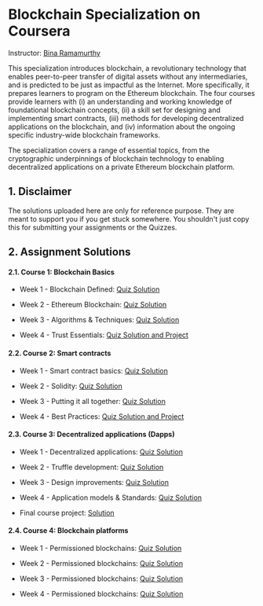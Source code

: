 # Blockchain Specialization on Coursera 
Instructor: [Bina Ramamurthy](https://www.coursera.org/instructor/~5767003)

This specialization introduces blockchain, a revolutionary technology that enables peer-to-peer transfer of digital assets without any intermediaries, and is predicted to be just as impactful as the Internet. More specifically, it prepares learners to program on the Ethereum blockchain. The four courses provide learners with (i) an understanding and working knowledge of foundational blockchain concepts, (ii) a skill set for designing and implementing smart contracts, (iii) methods for developing decentralized applications on the blockchain, and (iv) information about the ongoing specific industry-wide blockchain frameworks.

The specialization covers a range of essential topics, from the cryptographic underpinnings of blockchain technology to enabling decentralized applications on a private Ethereum blockchain platform. 

## 1. Disclaimer
The solutions uploaded here are only for reference purpose. They are meant to support you if you get stuck somewhere. You shouldn't just copy this for submitting your assignments or the Quizzes.


## 2. Assignment Solutions

#### 2.1. Course 1: Blockchain Basics 
- Week 1 - Blockchain Defined: [Quiz Solution](https://github.com/sachin-raj-m/Coursera-Blockchain-Specialization/blob/main/Blockchain%20Basics/Blockchain%20Defined%20-%20Week%201.pdf)

- Week 2 - Ethereum Blockchain: [Quiz Solution]()

- Week 3 - Algorithms & Techniques: [Quiz Solution]()

- Week 4 - Trust Essentials: [Quiz Solution and Project]()

#### 2.2. Course 2: Smart contracts

- Week 1 - Smart contract basics: [Quiz Solution]()

- Week 2 - Solidity: [Quiz Solution]()

- Week 3 - Putting it all together: [Quiz Solution]()

- Week 4 - Best Practices: [Quiz Solution and Project]()

#### 2.3. Course 3: Decentralized applications (Dapps)

- Week 1 - Decentralized applications: [Quiz Solution]()

- Week 2 - Truffle development: [Quiz Solution]()

- Week 3 - Design improvements: [Quiz Solution]()

- Week 4 - Application models & Standards: [Quiz Solution]() 

- Final course project: [Solution]()

#### 2.4. Course 4: Blockchain platforms

- Week 1 - Permissioned blockchains: [Quiz Solution]()

- Week 2 - Permissioned blockchains: [Quiz Solution]()

- Week 3 - Permissioned blockchains: [Quiz Solution]()

- Week 4 - Permissioned blockchains: [Quiz Solution]()
